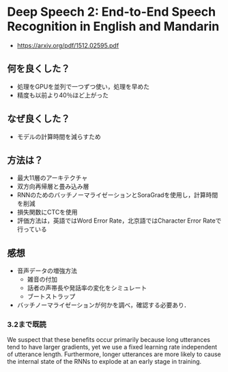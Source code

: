 # Deep Speech 2: End-to-End Speech Recognition in English and Mandarin
- https://arxiv.org/pdf/1512.02595.pdf

## 何を良くした？
- 処理をGPUを並列で一つずつ使い，処理を早めた
- 精度も以前より40％ほど上がった

## なぜ良くした？
- モデルの計算時間を減らすため

## 方法は？
- 最大11層のアーキテクチャ
- 双方向再帰層と畳み込み層
- RNNのためのバッチノーマライゼーションとSoraGradを使用し，計算時間を削減
- 損失関数にCTCを使用
- 評価方法は，英語ではWord Error Rate，北京語ではCharacter Error Rateで行っている

## 感想
- 音声データの増強方法
  - 雑音の付加
  - 話者の声帯長や発話率の変化をシミュレート
  - ブートストラップ
- バッチノーマライゼーションが何かを調べ，確認する必要あり．

### 3.2まで既読
We suspect that these benefits occur primarily because long utterances tend to have larger gradients, yet we use a fixed learning rate independent of utterance length. Furthermore, longer utterances are more likely to cause the internal state of the RNNs to explode at an early stage in training.
